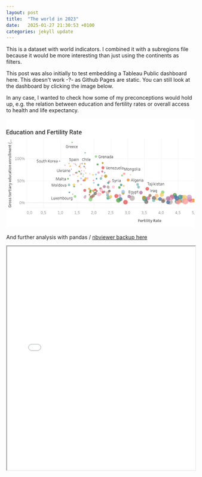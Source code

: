 ```yaml
---
layout: post
title:  "The world in 2023"
date:   2025-01-27 21:30:53 +0100
categories: jekyll update
---
```


This is a dataset with world indicators. I combined it with a subregions file because it would be more interesting than just using the continents as filters.

This post was also initially to test embedding a Tableau Public dashboard here. This doesn't work -?- as Github Pages are static. You can still look at the dashboard by clicking the image below.

In any case, I wanted to check how some of my preconceptions would hold up, e.g. the relation between education and fertility rates or overall access to health and life expectancy.

[![Link to the Tableau Public dashboard](/assets/images/link-to-tableau-public-world.png)](https://public.tableau.com/views/WorldIndicators2023/world_2023?:language=sv-SE&:display_count=n&:origin=viz_share_link)

And further analysis with pandas / [nbviewer backup here](https://nbviewer.org/github/cardoesnumbers/cardoesnumbers.github.io/blob/main/assets/notebooks/song_length.ipynb)

 <iframe src="/assets/notebooks/the-world-2023-from-wp.html" width="100%" height="600px"></iframe> 
